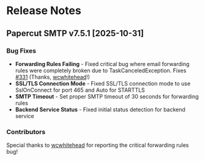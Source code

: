 # Release Notes

## Papercut SMTP v7.5.1 [2025-10-31]

### Bug Fixes

- **Forwarding Rules Failing** - Fixed critical bug where email forwarding rules were completely broken due to TaskCanceledException. Fixes [#331](https://github.com/ChangemakerStudios/Papercut-SMTP/issues/331) (Thanks, [wcwhitehead](https://github.com/wcwhitehead)!)
- **SSL/TLS Connection Mode** - Fixed SSL/TLS connection mode to use SslOnConnect for port 465 and Auto for STARTTLS
- **SMTP Timeout** - Set proper SMTP timeout of 30 seconds for forwarding rules
- **Backend Service Status** - Fixed initial status detection for backend service

### Contributors

Special thanks to [wcwhitehead](https://github.com/wcwhitehead) for reporting the critical forwarding rules bug!
